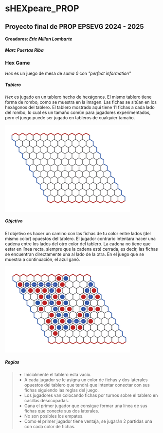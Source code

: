 # sHEXpeare_PROP
## Proyecto final de PROP EPSEVG 2024 - 2025
#### Creadores:  *Eric Millan Lombarte* 
####             *Marc Puertas Riba*


### Hex Game
*Hex* es un juego de mesa de *suma 0* con *"perfect information"*

##### Tablero
*Hex* es jugado en un tablero hecho de hexágonos. El mismo tablero tiene forma de rombo, como se muestra en la imagen. Las fichas se sitúan en los hexágonos del tablero. El tablero mostrado aquí tiene 11 fichas a cada lado del rombo, lo cual es un tamaño común para jugadores experimentados, pero el juego puede ser jugado en tableros de cualquier tamaño.

<img src="media/hex-board-empty.png" alt="Hex Empty Board" style="zoom:40%;" />


##### Objetivo

El objetivo es hacer un camino con las fichas de tu color entre lados (del mismo color) opuestos del tablero. El jugador contrario intentara hacer una cadena entre los lados del otro color del tablero. La cadena no tiene que estar en línea recta, siempre que la cadena esté cerrada, es decir, las fichas se encuentran directamente una al lado de la otra. En el juego que se muestra a continuación, el azul ganó.

<img src="media/hex-board-win.png" alt="Hex Board Blue Win" style="zoom:40%;" />


##### Reglas

> - Inicialmente el tablero está vacío.
> - A cada jugador se le asigna un color de fichas y dos laterales opuestos del tablero que tendrá que intentar conectar con sus fichas siguiendo las reglas del juego.
> - Los jugadores van colocando fichas por turnos sobre el tablero en casillas desocupadas.
> - Gana el primer jugador que consigue formar una línea de sus fichas que conecte sus dos laterales. 
> - No son posibles los empates.
> - Como el primer jugador tiene ventaja, se jugarán 2 partidas una con cada color de fichas.
